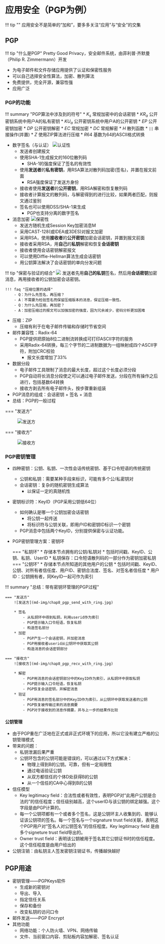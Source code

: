 应用安全（PGP为例）
===

!!! tip ""
	应用安全不是简单的“加和”，要多多关注“应用”与“安全”的交集

## PGP

!!! tip "什么是PGP"
	Pretty Good Privacy，安全邮件系统，由菲利普·齐默曼（Philip R. Zimmermann）开发

* 为电子邮件和文件存储应用提供了认证和保密性服务
* 可以自己选择安全性算法，加密、散列算法
* 免费提供，完全开源，兼容性强
* 应用广泛

### PGP的功能

!!! summary "PGP算法中涉及到的符号"
	* $K_s$ 常规加密中的会话密钥
	* $KR_a$ 公开密钥系统中用户A的私有密钥
	* $KU_a$ 公开密钥系统中用户A的公开密钥
	* $EP$ 公开密钥加密
	* $DP$ 公开密钥解密
	* $EC$ 常规加密
	* $DC$ 常规解密
	* $H$ 散列函数
	* `||` 串接操作(并置)
	* $Z$ 使用ZIP算法进行压缩
	* $R64$ 基数为64的ASCII格式转换

* 数字签名（与认证）
	![认证性](md-img/chap8_identitycheck.jpg)
	- 发送者创建报文
	- 使用SHA-1生成报文的160位散列码
		* SHA-1的强度保证了签名的有效性
	- 使用<strong>发送者</strong>的<strong>私有密钥</strong>，用RSA算法对散列码加密(签名)，并置在报文前面
		* RSA强度保证了发送方身份
	- 接收者使用<strong>发送者</strong>的<strong>公开密钥</strong>，用RSA解密和恢复散列码
	- 接收者计算报文的散列码，与解密得到的进行比较，如果两者匹配，则报文通过鉴别
	- 签名也可以使用DSS/SHA-1来生成
		* PGP也支持分离的数字签名
* 消息加密
	![保密性](md-img/chap8_encryption.jpg)
	- 发送方随机生成Session Key加密消息M
	- 采用CAST-128(或IDEA或3DES)对报文加密
	- 采用RSA，使用<strong>接收者</strong>的<strong>公开密钥</strong>加密会话密钥，并置到报文前面
	- 接收者采用RSA，用<strong>自己</strong>的<strong>私钥</strong>解密和恢复<strong>会话密钥</strong>
	- 接收者使用会话密钥解密报文
	- 可以使用Diffie-Hellman算法生成会话密钥
	- 用公钥算法解决了会话密钥的单向分发问题

!!! tip "保密与验证的结合"
	![](md-img/chap8_both.jpg)
	发送者先用<strong>自己的私钥</strong>签名，然后用<strong>会话密钥</strong>加密消息，再用接收者的公钥加密会话密钥。

	!!! faq "压缩位置的选择"
		- Q：为什么先签名，再压缩？
		- A：不需要为检验签名而保留压缩版本的消息，保证压缩一致性。
		- Q：为什么先压缩，再加密？
		- A：加密压缩过的报文可以加强加密的强度，因为冗余减少，密码分析更加困难

* 压缩：ZIP
	- 压缩有利于在电子邮件传输和存储时节省空间
* 邮件兼容性：Radix-64
	- PGP提供把原始8位二进制流转换成可打印ASCII字符的服务
	- 采用Radix-64转换，每三个字节的二进制数据为一组映射成四个ASCII字符，附加CRC校验
		* 报文长度增加了33%
* 数据分段
	- 电子邮件工具限制了消息的最大长度，超过这个长度必须分段
	- PGP自动将长消息分段使之可以通过电子邮件发送，分段在所有操作之后进行，包括基数64转换
	- 接收方剥去所有电子邮件头，按步骤重新组装
* PGP消息的组成：会话密钥 + 签名 + 消息
* 总结：PGP的一般过程

=== "发送方"
    <figure markdown>
    ![发送方](md-img/chap8_pgp_send.jpg)
    </figure>

=== "接收方"
    <figure markdown>
	![接收方](md-img/chap8_pgp_recv.jpg)
    </figure>

### PGP密钥管理
* 四种密钥：公钥、私钥、一次性会话传统密钥、基于口令短语的传统密钥
	- 公钥和私钥：需要某种手段来标识，可能有多个公/私密钥对
	- 会话密钥：复杂的随机密钥生成算法
		* 以保证一定的真随机性
* 密钥标识符：KeyID（PGP采用公钥低64位）
	- 如何确认是哪一个公钥加密会话密钥
		* 将公钥一起传送
		* 将标识符与公钥关联，即用户ID和密钥ID标识一个密钥
	- PGP消息中包括两个KeyID，分别提供保密与认证功能。
* PGP密钥管理方案：密钥环

	=== "私钥环"
		* 存储本节点拥有的公钥/私钥对
		* 包括时间戳、KeyID、公钥、私钥、UserID
		* 私钥保存：口令短语散列码的一部分作为密钥加密私钥
	=== "公钥环"
		* 存储本节点所知道的其他用户的公钥
		* 包括时间戳、KeyID、公钥、对所有者信任度、用户ID、密钥合法度、签名、对签名者信任度
		* 用户ID：公钥拥有者，同KeyID一起可作为索引

!!! summary "总结：带有密钥环管理的PGP过程"

	=== "发送方"
		![发送方](md-img/chap8_pgp_send_with_ring.jpg)

		* 签名
			- 从私钥环中得到私钥，利用userid作为索引
			- PGP提示输入口令短语，恢复私钥
			- 构造签名部分
		* 加密
			- PGP产生一个会话密钥，并加密消息
			- PGP用接收者userid从公钥环中获取其公钥
			- 构造消息的会话密钥部分

	=== "接收方"
		![接收方](md-img/chap8_pgp_recv_with_ring.jpg)

		* 解密
			- PGP用消息的会话密钥部分中的KeyID作为索引，从私钥环中获取私钥
			- PGP提示输入口令短语，恢复私钥
			- PGP恢复会话密钥，并解密消息
		* 验证
			- PGP用消息的签名部分中的KeyID作为索引，从公钥环中获取发送者的公钥
			- PGP恢复被传输过来的消息摘要
			- PGP对于接收到的消息作摘要，并与上一步的结果作比较

#### 公钥管理
- 由于PGP重在广泛地在正式或非正式环境下的应用，所以它没有建立严格的公钥管理模式
- 带来的问题：
	* 私钥泄漏后果严重
	* 公钥环包含的公钥可能是错误的，可以通过以下方式解决：
		- 物理上得到B的公钥。可靠，但有一定局限性
		- 通过电话验证公钥
		- 从双方都信任的个体D处获得B的公钥
		- 从一个信任的CA中心得到B的公钥
- 信任模型
	* Key legitimacy field：合法性或者有效性，表明PGP对“此用户公钥是合法的”的信任程度；信任级别越高，这个userID与该公钥的绑定越强。这个字段是由PGP计算的。
	* 每一个公钥项都有一个或者多个签名，这是公钥环主人收集到的、能够认证该公钥项的签名。每一个签名与一个signature trust field关联，表明这个PGP用户对“签名人对公钥签名”的信任程度。Key legitimacy field 是由多个signeture trust field导出的。
	* Owner trust field：表明该公钥被用于签名其它公钥证书时的信任程度。这个信任程度是由用户给出的
- 公钥注销：由私钥主人签发密钥注销证书，传播越快越好

## PGP用途
* 密钥管理——PGPKeys软件
	- 生成新的密钥对
	- 导出、导入
	- 指定信任关系
	- 保存和备份
	- 改变私钥的访问口令
* 邮件发送——PGP Encrypt
* 其他功能
	- 网络功能：个人防火墙、VPN、网络传输
	- 文件、当前窗口内容、剪贴板内容加解密、签名认证
